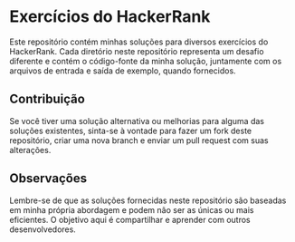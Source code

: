 # Exercícios do HackerRank

Este repositório contém minhas soluções para diversos exercícios do HackerRank. Cada diretório neste repositório representa um desafio diferente e contém o código-fonte da minha solução, juntamente com os arquivos de entrada e saída de exemplo, quando fornecidos.

## Contribuição

Se você tiver uma solução alternativa ou melhorias para alguma das soluções existentes, sinta-se à vontade para fazer um fork deste repositório, criar uma nova branch e enviar um pull request com suas alterações. 

## Observações

Lembre-se de que as soluções fornecidas neste repositório são baseadas em minha própria abordagem e podem não ser as únicas ou mais eficientes. O objetivo aqui é compartilhar e aprender com outros desenvolvedores.

